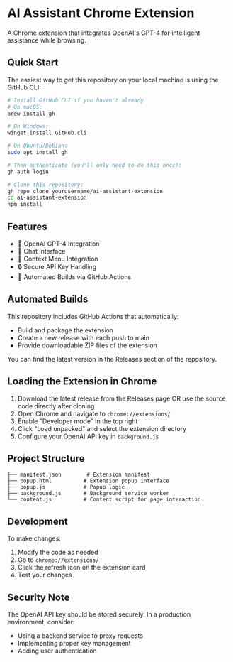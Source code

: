 # AI Assistant Chrome Extension

A Chrome extension that integrates OpenAI's GPT-4 for intelligent assistance while browsing.

## Quick Start

The easiest way to get this repository on your local machine is using the GitHub CLI:

```bash
# Install GitHub CLI if you haven't already
# On macOS:
brew install gh

# On Windows:
winget install GitHub.cli

# On Ubuntu/Debian:
sudo apt install gh

# Then authenticate (you'll only need to do this once):
gh auth login

# Clone this repository:
gh repo clone yourusername/ai-assistant-extension
cd ai-assistant-extension
npm install
```

## Features

- 🤖 OpenAI GPT-4 Integration
- 💬 Chat Interface
- 📝 Context Menu Integration
- 🔒 Secure API Key Handling
- 🚀 Automated Builds via GitHub Actions

## Automated Builds

This repository includes GitHub Actions that automatically:
- Build and package the extension
- Create a new release with each push to main
- Provide downloadable ZIP files of the extension

You can find the latest version in the Releases section of the repository.

## Loading the Extension in Chrome

1. Download the latest release from the Releases page
   OR use the source code directly after cloning
2. Open Chrome and navigate to `chrome://extensions/`
3. Enable "Developer mode" in the top right
4. Click "Load unpacked" and select the extension directory
5. Configure your OpenAI API key in `background.js`

## Project Structure

```
├── manifest.json        # Extension manifest
├── popup.html          # Extension popup interface
├── popup.js            # Popup logic
├── background.js       # Background service worker
└── content.js          # Content script for page interaction
```

## Development

To make changes:
1. Modify the code as needed
2. Go to `chrome://extensions/`
3. Click the refresh icon on the extension card
4. Test your changes

## Security Note

The OpenAI API key should be stored securely. In a production environment, consider:
- Using a backend service to proxy requests
- Implementing proper key management
- Adding user authentication
